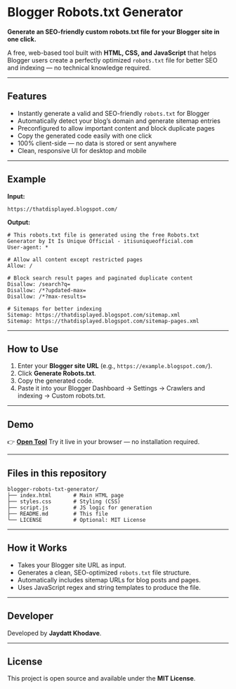 # Blogger Robots.txt Generator

**Generate an SEO-friendly custom robots.txt file for your Blogger site in one click.**

A free, web-based tool built with **HTML, CSS, and JavaScript** that helps Blogger users create a perfectly optimized `robots.txt` file for better SEO and indexing — no technical knowledge required.

---

## Features

* Instantly generate a valid and SEO-friendly `robots.txt` for Blogger
* Automatically detect your blog’s domain and generate sitemap entries
* Preconfigured to allow important content and block duplicate pages
* Copy the generated code easily with one click
* 100% client-side — no data is stored or sent anywhere
* Clean, responsive UI for desktop and mobile

---

## Example

**Input:**

```
https://thatdisplayed.blogspot.com/
```

**Output:**

```
# This robots.txt file is generated using the free Robots.txt Generator by It Is Unique Official - itisuniqueofficial.com
User-agent: *

# Allow all content except restricted pages
Allow: /

# Block search result pages and paginated duplicate content
Disallow: /search?q=
Disallow: /*?updated-max=
Disallow: /*?max-results=

# Sitemaps for better indexing
Sitemap: https://thatdisplayed.blogspot.com/sitemap.xml
Sitemap: https://thatdisplayed.blogspot.com/sitemap-pages.xml
```

---

## How to Use

1. Enter your **Blogger site URL** (e.g., `https://example.blogspot.com/`).
2. Click **Generate Robots.txt**.
3. Copy the generated code.
4. Paste it into your Blogger Dashboard → Settings → Crawlers and indexing → Custom robots.txt.

---

## Demo

👉 **[Open Tool](https://iiuo-ot.github.io/blogger-robots-generator/)**
Try it live in your browser — no installation required.

---

## Files in this repository

```
blogger-robots-txt-generator/
├── index.html       # Main HTML page
├── styles.css       # Styling (CSS)
├── script.js        # JS logic for generation
├── README.md        # This file
└── LICENSE          # Optional: MIT License
```

---

## How it Works

* Takes your Blogger site URL as input.
* Generates a clean, SEO-optimized `robots.txt` file structure.
* Automatically includes sitemap URLs for blog posts and pages.
* Uses JavaScript regex and string templates to produce the file.

---

## Developer

Developed by **Jaydatt Khodave**.

---

## License

This project is open source and available under the **MIT License**.
